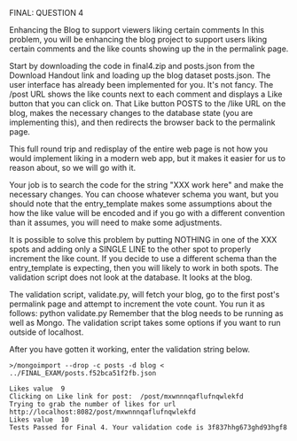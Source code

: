 FINAL: QUESTION 4

Enhancing the Blog to support viewers liking certain comments
In this problem, you will be enhancing the blog project to support users liking certain comments and the like counts showing up the in the permalink page. 

Start by downloading the code in final4.zip and posts.json from the Download Handout link and loading up the blog dataset posts.json. The user interface has already been implemented for you. It's not fancy. The /post URL shows the like counts next to each comment and displays a Like button that you can click on. That Like button POSTS to the /like URL on the blog, makes the necessary changes to the database state (you are implementing this), and then redirects the browser back to the permalink page. 

This full round trip and redisplay of the entire web page is not how you would implement liking in a modern web app, but it makes it easier for us to reason about, so we will go with it. 

Your job is to search the code for the string "XXX work here" and make the necessary changes. You can choose whatever schema you want, but you should note that the entry_template makes some assumptions about the how the like value will be encoded and if you go with a different convention than it assumes, you will need to make some adjustments. 

It is possible to solve this problem by putting NOTHING in one of the XXX spots and adding only a SINGLE LINE to the other spot to properly increment the like count. If you decide to use a different schema than the entry_template is expecting, then you will likely to work in both spots. The validation script does not look at the database. It looks at the blog. 

The validation script, validate.py, will fetch your blog, go to the first post's permalink page and attempt to increment the vote count. You run it as follows:
python validate.py
Remember that the blog needs to be running as well as Mongo. The validation script takes some options if you want to run outside of localhost. 

After you have gotten it working, enter the validation string below.
```
>/mongoimport --drop -c posts -d blog < ../FINAL_EXAM/posts.f52bca51f2fb.json

Likes value  9
Clicking on Like link for post:  /post/mxwnnnqaflufnqwlekfd
Trying to grab the number of likes for url  http://localhost:8082/post/mxwnnnqaflufnqwlekfd
Likes value  10
Tests Passed for Final 4. Your validation code is 3f837hhg673ghd93hgf8


